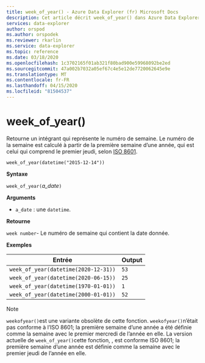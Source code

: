```yaml
---
title: week_of_year() - Azure Data Explorer (fr) Microsoft Docs
description: Cet article décrit week_of_year() dans Azure Data Explorer.
services: data-explorer
author: orspod
ms.author: orspodek
ms.reviewer: rkarlin
ms.service: data-explorer
ms.topic: reference
ms.date: 03/18/2020
ms.openlocfilehash: 1c3702165f01ab321f80bad900e59968092be2ed
ms.sourcegitcommit: 47a002b7032a05ef67c4e5e12de7720062645e9e
ms.translationtype: MT
ms.contentlocale: fr-FR
ms.lasthandoff: 04/15/2020
ms.locfileid: "81504537"
---
```

# <a name="week_of_year"></a>week_of_year()

Retourne un intégrant qui représente le numéro de semaine. Le numéro de la semaine est calculé à partir de la première semaine d’une année, qui est celui qui comprend le premier jeudi, selon [ISO 8601](https://en.wikipedia.org/wiki/ISO_8601#Week_dates).

```kusto
week_of_year(datetime("2015-12-14"))
```

**Syntaxe**

`week_of_year(`*a_date*`)`

**Arguments**

* `a_date` : une `datetime`.

**Retourne**

`week number`- Le numéro de semaine qui contient la date donnée.

**Exemples**

|Entrée                                    |Output|
|-----------------------------------------|------|
|`week_of_year(datetime(2020-12-31))`     |`53`  |
|`week_of_year(datetime(2020-06-15))`     |`25`  |
|`week_of_year(datetime(1970-01-01))`     |`1`   |
|`week_of_year(datetime(2000-01-01))`     |`52`  |

> [!NOTE]
> `weekofyear()`est une variante obsolète de cette fonction. `weekofyear()`n’était pas conforme à l’ISO 8601; la première semaine d’une année a été définie comme la semaine avec le premier mercredi de l’année en elle.
La version actuelle de `week_of_year()`cette fonction, , est conforme ISO 8601; la première semaine d’une année est définie comme la semaine avec le premier jeudi de l’année en elle.